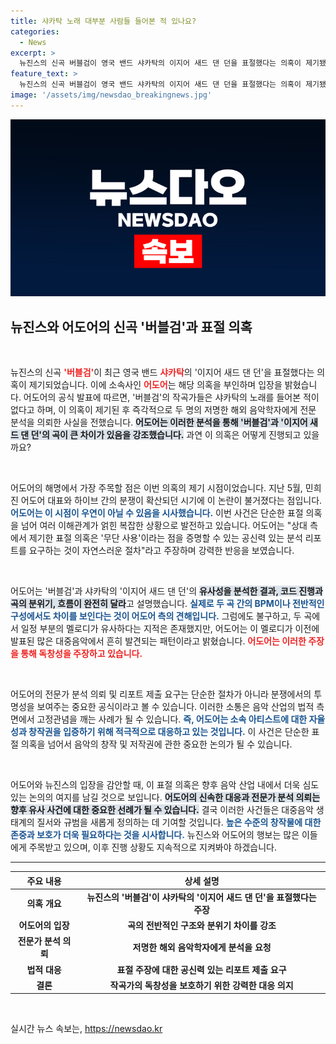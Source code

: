 ```yaml
---
title: 샤카탁 노래 대부분 사람들 들어본 적 있나요?
categories:
  - News
excerpt: >
  뉴진스의 신곡 버블검이 영국 밴드 샤카탁의 이지어 새드 댄 던을 표절했다는 의혹이 제기됐다. 이에 대해 소속사 어도어는 작곡가들은 해당 곡을 들어본 적 없다며 유사성을 부인하고, 전문 분석을 의뢰했다고 밝혔다. 과연 진실은 무엇일까?
feature_text: >
  뉴진스의 신곡 버블검이 영국 밴드 샤카탁의 이지어 새드 댄 던을 표절했다는 의혹이 제기됐다. 이에 대해 소속사 어도어는 작곡가들은 해당 곡을 들어본 적 없다며 유사성을 부인하고, 전문 분석을 의뢰했다고 밝혔다. 과연 진실은 무엇일까?
image: '/assets/img/newsdao_breakingnews.jpg'
---
```


<p><img src="/assets/img/newsdao_breakingnews.jpg" alt="ontimetimes 속보" /></p>

<h2 data-ke-size="size26">뉴진스와 어도어의 신곡 '버블검'과 표절 의혹</h2>

<p data-ke-size="size16">&nbsp;</p>

<p>뉴진스의 신곡 <b><span style="color: #ee2323;">'버블검'</span></b>이 최근 영국 밴드 <b><span style="color: #ee2323;">샤카탁</span></b>의 '이지어 새드 댄 던'을 표절했다는 의혹이 제기되었습니다. 이에 소속사인 <b><span style="color: #ee2323;">어도어</span></b>는 해당 의혹을 부인하며 입장을 밝혔습니다. 어도어의 공식 발표에 따르면, '버블검'의 작곡가들은 샤카탁의 노래를 들어본 적이 없다고 하며, 이 의혹이 제기된 후 즉각적으로 두 명의 저명한 해외 음악학자에게 전문 분석을 의뢰한 사실을 전했습니다. <b><span style="background-color: #21538527;">어도어는 이러한 분석을 통해 '버블검'과 '이지어 새드 댄 던'의 곡이 큰 차이가 있음을 강조했습니다.</span></b> 과연 이 의혹은 어떻게 진행되고 있을까요? </p>

<p data-ke-size="size16">&nbsp;</p>

<p>어도어의 해명에서 가장 주목할 점은 이번 의혹의 제기 시점이었습니다. 지난 5월, 민희진 어도어 대표와 하이브 간의 분쟁이 확산되던 시기에 이 논란이 불거졌다는 점입니다. <b><span style="color: #1a5490;">어도어는 이 시점이 우연이 아닐 수 있음을 시사했습니다.</span></b> 이번 사건은 단순한 표절 의혹을 넘어 여러 이해관계가 얽힌 복잡한 상황으로 발전하고 있습니다. 어도어는 "상대 측에서 제기한 표절 의혹은 '무단 사용'이라는 점을 증명할 수 있는 공신력 있는 분석 리포트를 요구하는 것이 자연스러운 절차"라고 주장하며 강력한 반응을 보였습니다. </p>

<p data-ke-size="size16">&nbsp;</p>

<p>어도어는 '버블검'과 샤카탁의 '이지어 새드 댄 던'의 <b><span style="background-color: #21538527;">유사성을 분석한 결과, 코드 진행과 곡의 분위기, 흐름이 완전히 달라</span></b>고 설명했습니다. <b><span style="color: #1a5490;">실제로 두 곡 간의 BPM이나 전반적인 구성에서도 차이를 보인다는 것이 어도어 측의 견해입니다.</span></b> 그럼에도 불구하고, 두 곡에서 일정 부분의 멜로디가 유사하다는 지적은 존재했지만, 어도어는 이 멜로디가 이전에 발표된 많은 대중음악에서 흔히 발견되는 패턴이라고 밝혔습니다. <b><span style="color: #ee2323;">어도어는 이러한 주장을 통해 독창성을 주장하고 있습니다.</span></b></p>

<p data-ke-size="size16">&nbsp;</p>

<p>어도어의 전문가 분석 의뢰 및 리포트 제출 요구는 단순한 절차가 아니라 분쟁에서의 투명성을 보여주는 중요한 공식이라고 볼 수 있습니다. 이러한 소통은 음악 산업의 법적 측면에서 고정관념을 깨는 사례가 될 수 있습니다. <b><span style="color: #1a5490;">즉, 어도어는 소속 아티스트에 대한 자율성과 창작권을 입증하기 위해 적극적으로 대응하고 있는 것입니다.</span></b> 이 사건은 단순한 표절 의혹을 넘어서 음악의 창작 및 저작권에 관한 중요한 논의가 될 수 있습니다. </p>

<p data-ke-size="size16">&nbsp;</p>

<p>어도어와 뉴진스의 입장을 감안할 때, 이 표절 의혹은 향후 음악 산업 내에서 더욱 심도 있는 논의의 여지를 남길 것으로 보입니다. <b><span style="background-color: #21538527;">어도어의 신속한 대응과 전문가 분석 의뢰는 향후 유사 사건에 대한 중요한 선례가 될 수 있습니다.</span></b> 결국 이러한 사건들은 대중음악 생태계의 질서와 규범을 새롭게 정의하는 데 기여할 것입니다. <b><span style="color: #1a5490;">높은 수준의 창작물에 대한 존중과 보호가 더욱 필요하다는 것을 시사합니다.</span></b> 뉴진스와 어도어의 행보는 많은 이들에게 주목받고 있으며, 이후 진행 상황도 지속적으로 지켜봐야 하겠습니다.</p>

<hr>

<table>
<thead>
<tr>
<th style="text-align: center;">주요 내용</th>
<th style="text-align: center;">상세 설명</th>
</tr>
</thead>
<tbody>
<tr>
<td style="text-align: center; height: 17px;"><b>의혹 개요</b></td>
<td style="text-align: center; height: 17px;"><b>뉴진스의 '버블검'이 샤카탁의 '이지어 새드 댄 던'을 표절했다는 주장</b></td>
</tr>
<tr>
<td style="text-align: center; height: 17px;"><b>어도어의 입장</b></td>
<td style="text-align: center; height: 17px;"><b>곡의 전반적인 구조와 분위기 차이를 강조</b></td>
</tr>
<tr>
<td style="text-align: center; height: 17px;"><b>전문가 분석 의뢰</b></td>
<td style="text-align: center; height: 17px;"><b>저명한 해외 음악학자에게 분석을 요청</b></td>
</tr>
<tr>
<td style="text-align: center; height: 17px;"><b>법적 대응</b></td>
<td style="text-align: center; height: 17px;"><b>표절 주장에 대한 공신력 있는 리포트 제출 요구</b></td>
</tr>
<tr>
<td style="text-align: center; height: 17px;"><b>결론</b></td>
<td style="text-align: center; height: 17px;"><b>작곡가의 독창성을 보호하기 위한 강력한 대응 의지</b></td>
</tr>
</tbody>
</table>

<p data-ke-size="size16">&nbsp;</p>
실시간 뉴스 속보는, <a href="https://newsdao.kr" rel="dofollow">https://newsdao.kr</a>


